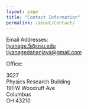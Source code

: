```yaml
---
layout: page
title: "Contact Information"
permalink: /about/Contact/
---
```


Email Addresses:\
<liyanage.5@osu.edu>\
<liyanagedananjaya@gmail.com>

Office:

3027\
Physics Research Building\
191 W Woodruff Ave\
Columbus\
OH 43210
